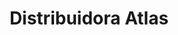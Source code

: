 ---
title: "Distribuidora Atlas"
url: /sangolqui/distribuidora-atlas-avenida-abdon-calderon/
shop: general
---